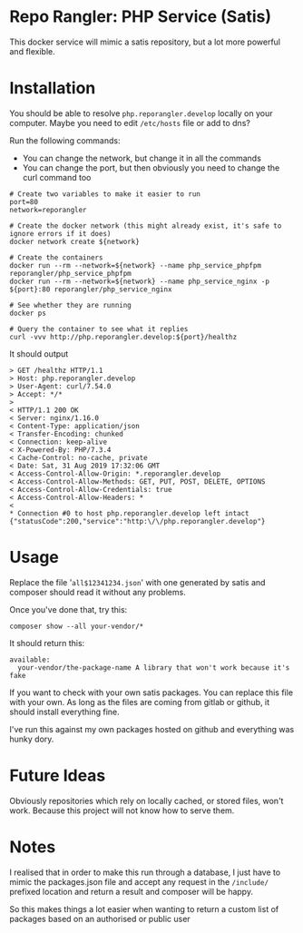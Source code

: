 # Repo Rangler: PHP Service (Satis)

This docker service will mimic a satis repository, but a lot more powerful and flexible.

# Installation

You should be able to resolve `php.reporangler.develop` locally on your computer. 
Maybe you need to edit `/etc/hosts` file or add to dns?

Run the following commands:
- You can change the network, but change it in all the commands
- You can change the port, but then obviously you need to change the curl command too
```
# Create two variables to make it easier to run
port=80
network=reporangler

# Create the docker network (this might already exist, it's safe to ignore errors if it does)
docker network create ${network}

# Create the containers
docker run --rm --network=${network} --name php_service_phpfpm reporangler/php_service_phpfpm
docker run --rm --network=${network} --name php_service_nginx -p ${port}:80 reporangler/php_service_nginx

# See whether they are running
docker ps

# Query the container to see what it replies
curl -vvv http://php.reporangler.develop:${port}/healthz
```

It should output
```
> GET /healthz HTTP/1.1
> Host: php.reporangler.develop
> User-Agent: curl/7.54.0
> Accept: */*
> 
< HTTP/1.1 200 OK
< Server: nginx/1.16.0
< Content-Type: application/json
< Transfer-Encoding: chunked
< Connection: keep-alive
< X-Powered-By: PHP/7.3.4
< Cache-Control: no-cache, private
< Date: Sat, 31 Aug 2019 17:32:06 GMT
< Access-Control-Allow-Origin: *.reporangler.develop
< Access-Control-Allow-Methods: GET, PUT, POST, DELETE, OPTIONS
< Access-Control-Allow-Credentials: true
< Access-Control-Allow-Headers: *
< 
* Connection #0 to host php.reporangler.develop left intact
{"statusCode":200,"service":"http:\/\/php.reporangler.develop"} 
```

# Usage

Replace the file '`all$12341234.json`' with one generated by satis and composer should read it without any problems.

Once you've done that, try this:
```
composer show --all your-vendor/*
``` 

It should return this:
```
available:
  your-vendor/the-package-name A library that won't work because it's fake
```

If you want to check with your own satis packages. You can replace this file with your own.
As long as the files are coming from gitlab or github, it should install everything fine.

I've run this against my own packages hosted on github and everything was hunky dory.

# Future Ideas 

Obviously repositories which rely on locally cached, or stored files, won't work. Because this project will not know how to serve them.

# Notes

I realised that in order to make this run through a database, I just have to mimic the packages.json file and accept 
any request in the `/include/` prefixed location and return a result and composer will be happy. 

So this makes things a lot easier when wanting to return a custom list of packages based on an authorised or public user 
